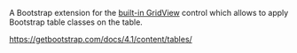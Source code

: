 A Bootstrap extension for the [built-in GridView](/docs/controls/builtin/GridView/{branch}) control which allows to apply Bootstrap table classes on the table.

<https://getbootstrap.com/docs/4.1/content/tables/>